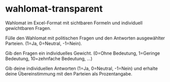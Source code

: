 # wahlomat-transparent
Wahlomat im Excel-Format mit sichtbaren Formeln und individuell gewichtbaren Fragen.

Fülle den Wahlomat mit politischen Fragen und den Antworten ausgewählter Parteien. (1=Ja, 0=Neutral, -1=Nein).

Gib den Fragen ein individuelles Gewicht. (0=Ohne Bedeutung, 1=Geringe Bedeutung, 10=zehnfache Bedeutung, ...)

Gib deine individuellen Antworten (1=Ja, 0=Neutral, -1=Nein) und erhalte deine Übereinstimmung mit den Parteien als Prozentangabe.
